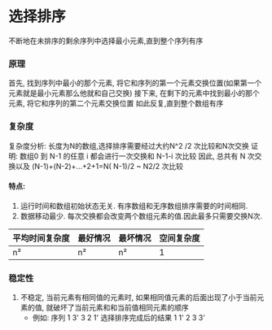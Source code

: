 # 选择排序

不断地在未排序的剩余序列中选择最小元素,直到整个序列有序

### 原理

首先, 找到序列中最小的那个元素, 将它和序列的第一个元素交换位置(如果第一个元素就是最小元素那么他就和自己交换)
接下来, 在剩下的元素中找到最小的那个元素, 将它和序列的第二个元素交换位置 如此反复,直到整个数组有序

### 复杂度

复杂度分析: 长度为N的数组,选择排序需要经过大约N^2 /2 次比较和N次交换 证明: 数组0 到 N-1 的任意 i 都会进行一次交换和 N-1-i 次比较 因此, 总共有 N 次交换以及 (N-1)+(N-2)+...+2+1=N(
N-1)/2 ~ N2/2 次比较

#### 特点:
1. 运行时间和数组初始状态无关. 有序数组和无序数组排序需要的时间相同.
2. 数据移动最少. 每次交换都会改变两个数组元素的值.因此最多只需要交换N次.

|  平均时间复杂度  |  最好情况   |   最坏情况   | 空间复杂度 |
|     ----      |    ----    |    ----     | ---- |
|    n²    |   n²  |   n²   |   1  |

### 稳定性

1. 不稳定, 当前元素有相同值的元素时, 如果相同值元素的后面出现了小于当前元素的值, 就破坏了当前元素和和当前值相同元素的顺序
    - 例如: 序列 1 3' 3 2 1' 选择排序完成后的结果 1 1' 2 3 3' 